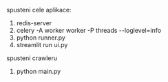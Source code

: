 spusteni cele aplikace:
1) redis-server
2) celery -A worker worker -P threads --loglevel=info
3) python runner.py
4) streamlit run ui.py

spusteni crawleru 
1) python main.py